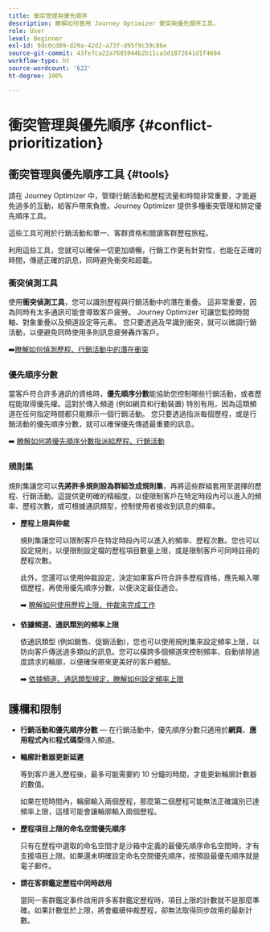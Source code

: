 ```yaml
---
title: 衝突管理與優先順序
description: 瞭解如何善用 Journey Optimizer 衝突與優先順序工具。
role: User
level: Beginner
exl-id: 9dc0cd89-d29a-42d2-a73f-d95f9c39c86e
source-git-commit: 43fe7ca22a7685944b2b11ca3d1872641d1f4694
workflow-type: ht
source-wordcount: '622'
ht-degree: 100%

---
```


# 衝突管理與優先順序 {#conflict-prioritization}

## 衝突管理與優先順序工具 {#tools}

請在 Journey Optimizer 中，管理行銷活動和歷程流量和時間非常重要，才能避免過多的互動，給客戶帶來負擔。Journey Optimizer 提供多種衝突管理和排定優先順序工具。

這些工具可用於行銷活動和單一、客群資格和閱讀客群歷程旅程。

利用這些工具，您就可以確保一切更加順暢，行銷工作更有針對性，也能在正確的時間，傳遞正確的訊息，同時避免衝突和超載。

### 衝突偵測工具

使用&#x200B;**衝突偵測工具**，您可以識別歷程與行銷活動中的潛在重疊。 這非常重要，因為同時有太多通訊可能會導致客戶疲勞。 Journey Optimizer 可讓您監控時間軸、對象重疊以及頻道設定等元素。 您只要透過及早識別衝突，就可以微調行銷活動，以便避免同時使用多則訊息疲勞轟炸客戶。

➡️[瞭解如何偵測歷程、行銷活動中的潛在衝突](conflicts.md)

### 優先順序分數

當客戶符合許多通訊的資格時，**優先順序分數**&#x200B;能協助您控制哪些行銷活動，或者歷程能取得優先權。這對於傳入頻道 (例如網頁和行動裝置) 特別有用，因為這類頻道在任何指定時間都只能顯示一個行銷活動。 您只要透過指派每個歷程，或是行銷活動的優先順序分數，就可以確保優先傳遞最重要的訊息。

➡️ [瞭解如何將優先順序分數指派給歷程、行銷活動](priority-scores.md)

### 規則集

規則集讓您可以&#x200B;**先將許多規則設為群組改成規則集**，再將這些群組套用至選擇的歷程、行銷活動。這提供更明確的精細度，以便限制客戶在特定時段內可以進入的頻率、歷程次數，或可根據通訊類型，控制使用者接收到訊息的頻率。

* **歷程上限與仲裁**

  規則集讓您可以限制客戶在特定時段內可以進入的頻率、歷程次數。您也可以設定規則，以便限制設定檔的歷程項目數量上限，或是限制客戶可同時註冊的歷程次數。

  此外，您還可以使用仲裁設定，決定如果客戶符合許多歷程資格，應先輸入哪個歷程，再使用優先順序分數，以便決定最佳適合。

  ➡️ [瞭解如何使用歷程上限、仲裁來完成工作](journey-capping.md)

* **依據頻道、通訊類別的頻率上限**

  依通訊類型 (例如銷售、促銷活動)，您也可以使用規則集來設定頻率上限，以防向客戶傳送過多類似的訊息。您可以橫跨多個頻道來控制頻率，自動排除過度請求的輪廓，以便確保帶來更美好的客戶體驗。

  ➡️ [依據頻道、通訊類型規定，瞭解如何設定頻率上限](../conflict-prioritization/channel-capping.md)

## 護欄和限制

* **行銷活動和優先順序分數** — 在行銷活動中，優先順序分數只適用於&#x200B;**網頁**、**應用程式內**&#x200B;和&#x200B;**程式碼型**&#x200B;傳入頻道。

* **輪廓計數器更新延遲**

  等到客戶進入歷程後，最多可能需要約 10 分鐘的時間，才能更新輪廓計數器的數值。

  如果在短時間內，輪廓輸入兩個歷程，那麼第二個歷程可能無法正確識別已達頻率上限，這樣可能會讓輪廓輸入兩個歷程。

* **歷程項目上限的命名空間優先順序**

  只有在歷程中選取的命名空間才是沙箱中定義的最優先順序命名空間時，才有支援項目上限。如果還未明確設定命名空間優先順序，按預設最優先順序就是電子郵件。

* **請在客群鑑定歷程中同時啟用**

  當同一客群鑑定事件啟用許多客群鑑定歷程時，項目上限的計數就不是那麼準確。如果計數低於上限，將會繼續仲裁歷程，卻無法取得同步啟用的最新計數。
